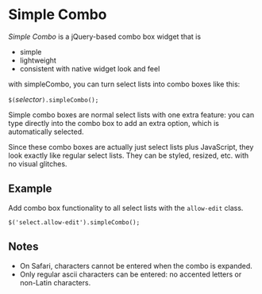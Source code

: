 # Simple Combo

*Simple Combo* is a jQuery-based combo box widget that is

* simple
* lightweight
* consistent with native widget look and feel

with simpleCombo, you can turn select lists into combo boxes like this:

`$(`*selector*`).simpleCombo();`

Simple combo boxes are normal select lists with one extra feature: you can type
directly into the combo box to add an extra option, which is automatically
selected.

Since these combo boxes are actually just select lists plus JavaScript, they
look exactly like regular select lists. They can be styled, resized, etc.
with no visual glitches.

## Example

Add combo box functionality to all select lists with the `allow-edit` class.

`$('select.allow-edit').simpleCombo();`

## Notes

* On Safari, characters cannot be entered when the combo is expanded.
* Only regular ascii characters can be entered: no accented letters or non-Latin characters.


